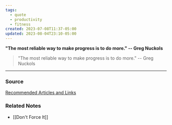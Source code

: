 ```yaml
---
tags:
  - quote
  - productivity
  - fitness
created: 2023-07-08T11:37-05:00
updated: 2023-08-04T23:10-05:00
---
```

**"The most reliable way to make progress is to do more." -- Greg Nuckols**

> "The most reliable way to make progress is to do more." -- Greg Nuckols
> 

---

### Source

[Recommended Articles and Links](https://www.jamesstuber.com/recommendations/)

### Related Notes
- [[Don't Force It]]